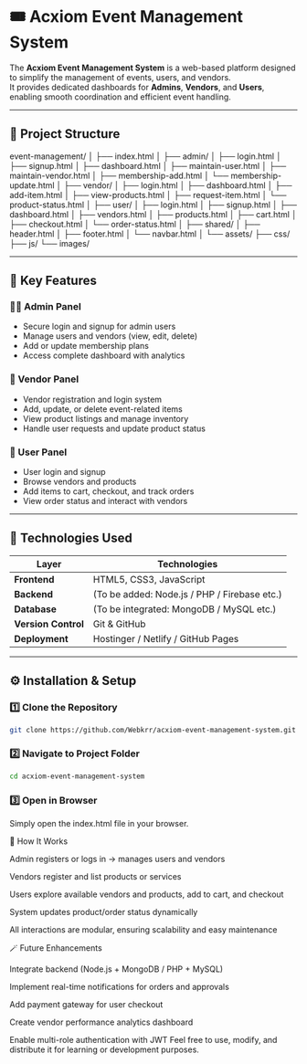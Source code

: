 # 🎟️ Acxiom Event Management System

The **Acxiom Event Management System** is a web-based platform designed to simplify the management of events, users, and vendors.  
It provides dedicated dashboards for **Admins**, **Vendors**, and **Users**, enabling smooth coordination and efficient event handling.

---

## 📁 Project Structure 

event-management/
│
├── index.html
│
├── admin/
│ ├── login.html
│ ├── signup.html
│ ├── dashboard.html
│ ├── maintain-user.html
│ ├── maintain-vendor.html
│ ├── membership-add.html
│ └── membership-update.html
│
├── vendor/
│ ├── login.html
│ ├── dashboard.html
│ ├── add-item.html
│ ├── view-products.html
│ ├── request-item.html
│ └── product-status.html
│
├── user/
│ ├── login.html
│ ├── signup.html
│ ├── dashboard.html
│ ├── vendors.html
│ ├── products.html
│ ├── cart.html
│ ├── checkout.html
│ └── order-status.html
│
├── shared/
│ ├── header.html
│ ├── footer.html
│ └── navbar.html
│
└── assets/
├── css/
├── js/
└── images/


---

## 🌟 Key Features

### 🧑‍💼 Admin Panel
- Secure login and signup for admin users  
- Manage users and vendors (view, edit, delete)  
- Add or update membership plans  
- Access complete dashboard with analytics

### 🏪 Vendor Panel
- Vendor registration and login system  
- Add, update, or delete event-related items  
- View product listings and manage inventory  
- Handle user requests and update product status  

### 👥 User Panel
- User login and signup  
- Browse vendors and products  
- Add items to cart, checkout, and track orders  
- View order status and interact with vendors  

---

## 🧩 Technologies Used

| Layer | Technologies |
|-------|---------------|
| **Frontend** | HTML5, CSS3, JavaScript |
| **Backend** | (To be added: Node.js / PHP / Firebase etc.) |
| **Database** | (To be integrated: MongoDB / MySQL etc.) |
| **Version Control** | Git & GitHub |
| **Deployment** | Hostinger / Netlify / GitHub Pages |

---

## ⚙️ Installation & Setup

### 1️⃣ Clone the Repository
```bash
git clone https://github.com/Webkrr/acxiom-event-management-system.git
```
### 2️⃣ Navigate to Project Folder
```bash
cd acxiom-event-management-system
```
### 3️⃣ Open in Browser
Simply open the index.html file in your browser.

🧠 How It Works

Admin registers or logs in → manages users and vendors

Vendors register and list products or services

Users explore available vendors and products, add to cart, and checkout

System updates product/order status dynamically

All interactions are modular, ensuring scalability and easy maintenance

🪄 Future Enhancements

Integrate backend (Node.js + MongoDB / PHP + MySQL)

Implement real-time notifications for orders and approvals

Add payment gateway for user checkout

Create vendor performance analytics dashboard

Enable multi-role authentication with JWT
Feel free to use, modify, and distribute it for learning or development purposes.

